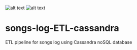![alt text](https://img.shields.io/badge/python-3.7-blue) ![alt text](https://img.shields.io/badge/cassandra-3.11-orange)

# songs-log-ETL-cassandra
ETL pipeline for songs log using Cassandra noSQL database
